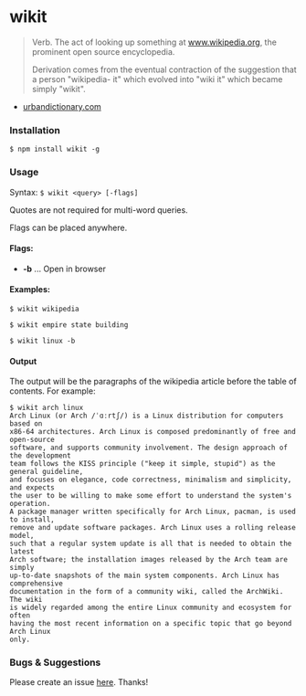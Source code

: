 # wikit

> Verb. The act of looking up something at www.wikipedia.org, the prominent open source encyclopedia.
>
> Derivation comes from the eventual contraction of the suggestion that a person "wikipedia- it" which evolved into "wiki it" which became simply "wikit".
 - [urbandictionary.com](https://www.urbandictionary.com/define.php?term=wikit)

### Installation

`$ npm install wikit -g`

### Usage

Syntax: `$ wikit <query> [-flags]`

Quotes are not required for multi-word queries.

Flags can be placed anywhere.

#### Flags:

 - **-b** ... Open in browser

#### Examples:

`$ wikit wikipedia`

`$ wikit empire state building`

`$ wikit linux -b`

#### Output

The output will be the paragraphs of the wikipedia article before the table of contents. For example:

````
$ wikit arch linux
Arch Linux (or Arch /ˈɑːrtʃ/) is a Linux distribution for computers based on
x86-64 architectures. Arch Linux is composed predominantly of free and open-source
software, and supports community involvement. The design approach of the development
team follows the KISS principle ("keep it simple, stupid") as the general guideline,
and focuses on elegance, code correctness, minimalism and simplicity, and expects
the user to be willing to make some effort to understand the system's operation.
A package manager written specifically for Arch Linux, pacman, is used to install,
remove and update software packages. Arch Linux uses a rolling release model,
such that a regular system update is all that is needed to obtain the latest
Arch software; the installation images released by the Arch team are simply
up-to-date snapshots of the main system components. Arch Linux has comprehensive
documentation in the form of a community wiki, called the ArchWiki. The wiki
is widely regarded among the entire Linux community and ecosystem for often
having the most recent information on a specific topic that go beyond Arch Linux
only.
````

### Bugs & Suggestions

Please create an issue
[here](https://github.com/koryschneider/wikit/issues/new). Thanks!
